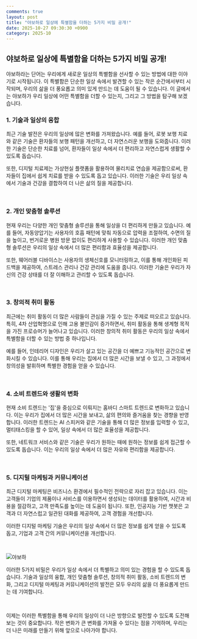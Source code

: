 ```yaml
---
comments: true
layout: post
title: "야보하로 일상에 특별함을 더하는 5가지 비밀 공개!"
date: 2025-10-27 09:30:30 +0900
category: 2025-10
---
```


## 야보하로 일상에 특별함을 더하는 5가지 비밀 공개!

야보하라는 단어는 우리에게 새로운 일상의 특별함을 선사할 수 있는 방법에 대한 이야기로 시작됩니다. 이 특별함은 단순한 일상 속에서 발견할 수 있는 작은 순간에서부터 시작되며, 우리의 삶을 더 풍요롭고 의미 있게 만드는 데 도움이 될 수 있습니다. 이 글에서는 야보하가 우리 일상에 어떤 특별함을 더할 수 있는지, 그리고 그 방법을 탐구해 보겠습니다.

### 1. 기술과 일상의 융합

최근 기술 발전은 우리의 일상에 많은 변화를 가져왔습니다. 예를 들어, 로봇 보행 치료와 같은 기술은 환자들의 보행 패턴을 개선하고, 더 자연스러운 보행을 도와줍니다. 이러한 기술은 단순한 치료를 넘어, 환자들이 일상 속에서 더 편리하고 자연스럽게 생활할 수 있도록 돕습니다.

또한, 디지털 치료제는 가상현실 플랫폼을 활용하여 물리치료 연습을 제공함으로써, 환자들이 집에서 쉽게 치료를 받을 수 있도록 돕고 있습니다. 이러한 기술은 우리 일상 속에서 기술과 건강을 결합하여 더 나은 삶의 질을 제공합니다.

<br>

### 2. 개인 맞춤형 솔루션

현재 우리는 다양한 개인 맞춤형 솔루션을 통해 일상을 더 편리하게 만들고 있습니다. 예를 들어, 자동양압기는 사용자의 호흡 패턴에 맞춰 자동으로 압력을 조절하여, 수면의 질을 높이고, 번거로운 병원 방문 없이도 편리하게 사용할 수 있습니다. 이러한 개인 맞춤형 솔루션은 우리의 일상 속에서 더 많은 편리함과 효율성을 제공합니다.

또한, 웨어러블 디바이스는 사용자의 생체신호를 모니터링하고, 이를 통해 개인화된 피드백을 제공하여, 스트레스 관리나 건강 관리에 도움을 줍니다. 이러한 기술은 우리가 자신의 건강 상태를 더 잘 이해하고 관리할 수 있도록 돕습니다.

<br>

### 3. 창의적 취미 활동

최근에는 취미 활동이 더 많은 사람들이 관심을 가질 수 있는 주제로 떠오르고 있습니다. 특히, 4차 산업혁명으로 인해 고용 불안감이 증가하면서, 취미 활동을 통해 생계형 목적을 가진 프로슈머가 늘어나고 있습니다. 이러한 창의적 취미 활동은 우리의 일상 속에서 특별함을 더할 수 있는 방법 중 하나입니다.

예를 들어, 인테리어 디자인은 우리가 살고 있는 공간을 더 예쁘고 기능적인 공간으로 변화시킬 수 있습니다. 이를 통해 우리는 집에서 더 많은 시간을 보낼 수 있고, 그 과정에서 창의성을 발휘하며 특별한 경험을 얻을 수 있습니다.

<br>

### 4. 소비 트렌드와 생활의 변화

현재 소비 트렌드는 '집'을 중심으로 이뤄지는 홈바디 스마트 트렌드로 변화하고 있습니다. 이는 우리가 집에서 더 많은 시간을 보내고, 삶의 편의와 즐거움을 찾는 경향을 반영합니다. 이러한 트렌드는 AI 스피커와 같은 기술을 통해 더 많은 정보를 입력할 수 있고, 멀티태스킹을 할 수 있어, 일상 속에서 더 많은 효율성을 제공합니다.

또한, 네트워크 서비스와 같은 기술은 우리가 원하는 때에 원하는 정보를 쉽게 접근할 수 있도록 돕습니다. 이는 우리의 일상 속에서 더 많은 자유와 편리함을 제공합니다.

<br>

### 5. 디지털 마케팅과 커뮤니케이션

최근 디지털 마케팅은 비즈니스 환경에서 필수적인 전략으로 자리 잡고 있습니다. 이는 고객들이 기업의 제품이나 서비스를 이용하면서 생성되는 데이터를 활용하여, 시간과 비용을 절감하고, 고객 만족도를 높이는 데 도움이 됩니다. 또한, 인공지능 기반 챗봇은 고객과 더 자연스럽고 일관된 대화를 제공하여, 고객 경험을 개선합니다.

이러한 디지털 마케팅 기술은 우리의 일상 속에서 더 많은 정보를 쉽게 얻을 수 있도록 돕고, 기업과 고객 간의 커뮤니케이션을 개선합니다.

<br>

![야보하](https://images.unsplash.com/photo-1751519953721-e482b58b6e8c?crop=entropy&cs=tinysrgb&fit=max&fm=jpg&ixid=M3w4MTk5NDN8MHwxfHJhbmRvbXx8fHx8fHx8fDE3NjE1MjUwMjB8&ixlib=rb-4.1.0&q=80&w=400)

이러한 5가지 비밀은 우리가 일상 속에서 더 특별하고 의미 있는 경험을 할 수 있도록 돕습니다. 기술과 일상의 융합, 개인 맞춤형 솔루션, 창의적 취미 활동, 소비 트렌드의 변화, 그리고 디지털 마케팅과 커뮤니케이션의 발전은 모두 우리의 삶을 더 풍요롭게 만드는 데 기여합니다.

<br>

이제는 이러한 특별함을 통해 우리의 일상이 더 나은 방향으로 발전할 수 있도록 도전해 보는 것이 중요합니다. 작은 변화가 큰 변화를 가져올 수 있다는 점을 기억하며, 우리는 더 나은 미래를 만들기 위해 앞으로 나아가야 합니다.